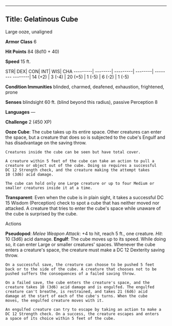 -------------------------
Title: Gelatinous Cube
-------------------------


Large ooze, unaligned

**Armor Class** 6

**Hit Points** 84 (8d10 + 40)

**Speed** 15 ft.

  STR|       DEX|      CON|       INT|      WIS|      CHA
  ---------| --------| ---------| --------| -------- --------|
   14 (+2)   | 3 (-4)   | 20 (+5)   | 1 (-5)   | 6 (-2)   | 1 (-5)

**Condition Immunities** blinded, charmed, deafened, exhaustion,
frightened, prone

**Senses** blindsight 60 ft. (blind beyond this radius), passive
Perception 8

**Languages** —

**Challenge** 2 (450 XP)


**Ooze Cube**: The cube takes up its entire space. Other creatures
    can enter the space, but a creature that does so is subjected to the
    cube's Engulf and has disadvantage on the saving throw.

    Creatures inside the cube can be seen but have total cover.

    A creature within 5 feet of the cube can take an action to pull a
    creature or object out of the cube. Doing so requires a successful
    DC 12 Strength check, and the creature making the attempt takes
    10 (3d6) acid damage.

    The cube can hold only one Large creature or up to four Medium or
    smaller creatures inside it at a time.
**Transparent**: Even when the cube is in plain sight, it takes a
    successful DC 15 Wisdom (Perception) check to spot a cube that has
    neither moved nor attacked. A creature that tries to enter the
    cube's space while unaware of the cube is surprised by the cube.


Actions

**Pseudopod**: *Melee Weapon Attack*: +4 to hit, reach 5 ft.,
    one creature. *Hit*: 10 (3d6) acid damage.
**Engulf**: The cube moves up to its speed. While doing so, it can
    enter Large or smaller creatures' spaces. Whenever the cube enters a
    creature's space, the creature must make a DC 12 Dexterity saving
    throw.

    On a successful save, the creature can choose to be pushed 5 feet
    back or to the side of the cube. A creature that chooses not to be
    pushed suffers the consequences of a failed saving throw.

    On a failed save, the cube enters the creature's space, and the
    creature takes 10 (3d6) acid damage and is engulfed. The engulfed
    creature can't breathe, is restrained, and takes 21 (6d6) acid
    damage at the start of each of the cube's turns. When the cube
    moves, the engulfed creature moves with it.

    An engulfed creature can try to escape by taking an action to make a
    DC 12 Strength check. On a success, the creature escapes and enters
    a space of its choice within 5 feet of the cube.

